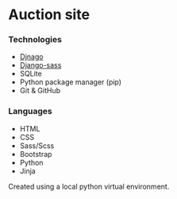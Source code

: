 # Auction site

### Technologies 
 - [Djnago](https://www.djangoproject.com/)
 - [Django-sass](https://pypi.org/project/django-sass/)
 - SQLite
 - Python package manager (pip)
 - Git & GitHub

### Languages
- HTML
- CSS
- Sass/Scss
- Bootstrap 
- Python 
- Jinja

Created using a local python virtual environment.